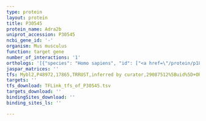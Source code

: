 ```yaml
---
type: protein
layout: protein
title: P30545
protein_name: Adra2b
uniprot_accession: P30545
ncbi_gene_id: '-'
organism: Mus musculus
function: target gene
number_of_interactions: '1'
orthologs: '[{"species": "Homo sapiens", "id": ["<a href=\"/protein/p18089\">P18089</a>"]}, {"species": "Rattus norvegicus", "id": ["<a href=\"/protein/p19328\">P19328</a>"]}, {"species": "Drosophila melanogaster", "id": ["A0A0B4KHQ6"]}]'
jaspar_matrices: ''
tfs: Mybl2,P48972,17865,TRRUST,inferred by curator,29087512%5Buid%5D+OR+17979185%5Buid%5D,Yes
targets: ''
tfs_download: TFLink_tfs_of_P30545.tsv
targets_download: ''
bindingSites_download: ''
binding_sites_ls: ''

---
```


